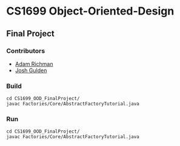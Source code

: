 # CS1699 Object-Oriented-Design
 
## Final Project

### Contributors
* [Adam Richman](http://github.com/adamrichman1)
* [Josh Gulden](http://github.com/jdg78)

### Build
```
cd CS1699_OOD_FinalProject/
javac Factories/Core/AbstractFactoryTutorial.java
```


### Run
```
cd CS1699_OOD_FinalProject/
javac Factories/Core/AbstractFactoryTutorial.java
```